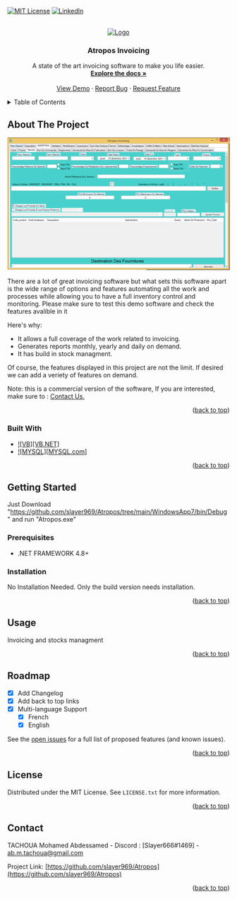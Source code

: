 <a name="readme-top"></a>
<!--
*** Thanks for checking out Atropos Invoicing. If you have a suggestion
*** that would make this product better, please Contact us at : ab.m.tachoua@gmail.com
*** or simply open an issue with the tag "enhancement".
*** Don't forget to give the project a star!
-->



<!-- PROJECT SHIELDS -->
<!--
*** I'm using markdown "reference style" links for readability.
*** Reference links are enclosed in brackets [ ] instead of parentheses ( ).
*** See the bottom of this document for the declaration of the reference variables
*** for contributors-url, forks-url, etc. This is an optional, concise syntax you may use.
*** https://www.markdownguide.org/basic-syntax/#reference-style-links
-->
[![MIT License][license-shield]][license-url]
[![LinkedIn][linkedin-shield]][linkedin-url]



<!-- PROJECT LOGO -->
<br />
<div align="center">
  <a href="https://github.com/slayer969/Atropos">
    <img src="WindowsApp7/ERP-01-01.ico" alt="Logo" width="80" height="80">
  </a>

  <h3 align="center">Atropos Invoicing</h3>

  <p align="center">
    A state of the art invoicing software to make you life easier.
    <br />
    <a href="https://github.com/slayer969/Atropos"><strong>Explore the docs »</strong></a>
    <br />
    <br />
    <a href="https://github.com/slayer969/Atropos">View Demo</a>
    ·
    <a href="https://github.com/slayer969/Atropos/issues">Report Bug</a>
    ·
    <a href="https://github.com/slayer969/Atropos/issues">Request Feature</a>
  </p>
</div>



<!-- TABLE OF CONTENTS -->
<details>
  <summary>Table of Contents</summary>
  <ol>
    <li>
      <a href="#about-the-project">About The Project</a>
      <ul>
        <li><a href="#built-with">Built With</a></li>
      </ul>
    </li>
    <li>
      <a href="#getting-started">Getting Started</a>
      <ul>
        <li><a href="#prerequisites">Prerequisites</a></li>
        <li><a href="#installation">Installation</a></li>
      </ul>
    </li>
    <li><a href="#usage">Usage</a></li>
    <li><a href="#roadmap">Roadmap</a></li>
    <li><a href="#license">License</a></li>
    <li><a href="#contact">Contact</a></li>
  </ol>
</details>



<!-- ABOUT THE PROJECT -->
## About The Project

[![Product Name Screen Shot][product-screenshot]](https://github.com/slayer969/Atropos)

There are a lot of great invoicing software but what sets this software apart is the wide range of options and features automating all the work and processes while allowing you to have a full inventory control and monitoring.
Please make sure to test this demo software and check the features avalible in it


Here's why:
* It allows a full coverage of the work related to invoicing.
* Generates reports monthly, yearly and daily on demand.
* It has build in stock managment.

Of course, the features displayed in this project are not the limit. If desired we can add a veriety of features on demand.

Note: this is a commercial version of the software, If you are interested, make sure to : <a href="#contact">Contact Us.</a>

<p align="right">(<a href="#readme-top">back to top</a>)</p>



### Built With


* [![VB][VB.NET]][VB-url]
* [![MYSQL][MYSQL.com]][MYSQL-url]

<p align="right">(<a href="#readme-top">back to top</a>)</p>



<!-- GETTING STARTED -->
## Getting Started

Just Download "https://github.com/slayer969/Atropos/tree/main/WindowsApp7/bin/Debug" and run "Atropos.exe"

### Prerequisites

* .NET FRAMEWORK 4.8+

### Installation

No Installation Needed. Only the build version needs installation.

<p align="right">(<a href="#readme-top">back to top</a>)</p>



<!-- USAGE EXAMPLES -->
## Usage

Invoicing and stocks managment

<p align="right">(<a href="#readme-top">back to top</a>)</p>



<!-- ROADMAP -->
## Roadmap

- [x] Add Changelog
- [x] Add back to top links
- [x] Multi-language Support
    - [x] French
    - [x] English

See the [open issues](https://github.com/slayer969/Atropos/issues) for a full list of proposed features (and known issues).

<p align="right">(<a href="#readme-top">back to top</a>)</p>



<!-- LICENSE -->
## License

Distributed under the MIT License. See `LICENSE.txt` for more information.

<p align="right">(<a href="#readme-top">back to top</a>)</p>



<!-- CONTACT -->
## Contact

TACHOUA Mohamed Abdessamed - Discord : [Slayer666#1469] - ab.m.tachoua@gmail.com

Project Link: [https://github.com/slayer969/Atropos](https://github.com/slayer969/Atropos)

<p align="right">(<a href="#readme-top">back to top</a>)</p>



<!-- MARKDOWN LINKS & IMAGES -->
<!-- https://www.markdownguide.org/basic-syntax/#reference-style-links -->
[contributors-shield]: https://img.shields.io/github/contributors/othneildrew/Best-README-Template.svg?style=for-the-badge
[contributors-url]: https://github.com/slayer969/Atropos/graphs/contributors
[issues-shield]: https://img.shields.io/github/issues/othneildrew/Best-README-Template.svg?style=for-the-badge
[issues-url]: https://github.com/slayer969/Atropos/issues
[license-shield]: https://img.shields.io/github/license/othneildrew/Best-README-Template.svg?style=for-the-badge
[license-url]: https://github.com/slayer969/Atropos/blob/master/LICENSE.txt
[linkedin-shield]: https://img.shields.io/badge/-LinkedIn-black.svg?style=for-the-badge&logo=linkedin&colorB=555
[linkedin-url]: https://www.linkedin.com/in/mohamed-abdessamed-tachoua-015170257/
[product-screenshot]: /atropos.PNG
[VB-url]: https://en.wikipedia.org/wiki/Visual_Basic_.NET
[MYSQL-url]: https://www.mysql.com/
